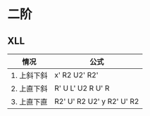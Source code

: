 # 二阶

## XLL

 情况       | 公式
 ---------- | ------
1. 上斜下斜 | x' R2 U2' R2'
2. 上直下斜 | R' U L' U2 R U' R 
3. 上直下直 | R2' U' R2 U2' y R2' U' R2 
